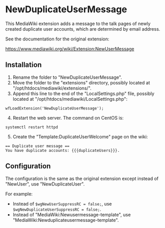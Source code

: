 # NewDuplicateUserMessage

This MediaWiki extension adds a message to the talk pages of newly created duplicate user accounts, which are determined by email address.

See the documentation for the original extension:

https://www.mediawiki.org/wiki/Extension:NewUserMessage

## Installation

1. Rename the folder to "NewDuplicateUserMessage".
2. Move the folder to the "extensions" directory, possibly located at "/opt/htdocs/mediawiki/extensions/".
3. Append this line to the end of the "LocalSettings.php" file, possibly located at "/opt/htdocs/mediawiki/LocalSettings.php":
```
wfLoadExtension('NewDuplicateUserMessage');
```
4. Restart the web server. The command on CentOS is:
```
systemctl restart httpd
```
5. Create the "Template:DuplicateUserWelcome" page on the wiki:
```
== Duplicate user message ==
You have duplicate accounts: {{{duplicateUsers}}}.
```

## Configuration

The configuration is the same as the original extension except instead of "NewUser", use "NewDuplicateUser".

For example:
* Instead of `$wgNewUserSuppressRC = false;`, use `$wgNewDuplicateUserSuppressRC = false;`.
* Instead of "MediaWiki:Newusermessage-template", use "MediaWiki:Newduplicateusermessage-template".
